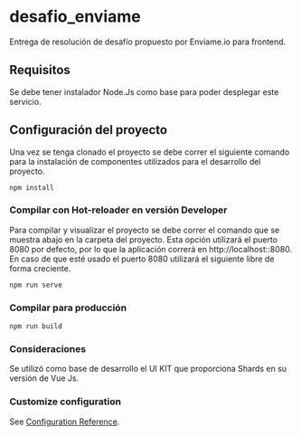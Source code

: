 # desafio_enviame
Entrega de resolución de desafío propuesto por Enviame.io para frontend.

## Requisitos
Se debe tener instalador Node.Js como base para poder desplegar este servicio.

## Configuración del proyecto
Una vez se tenga clonado el proyecto se debe correr el siguiente comando para la instalación de componentes utilizados para el desarrollo del proyecto.
```
npm install
```

### Compilar con Hot-reloader en versión Developer
Para compilar y visualizar el proyecto se debe correr el comando que se muestra abajo en la carpeta del proyecto. Esta opción utilizará el puerto 8080 por defecto, por lo que la
aplicación correrá en http://localhost::8080. En caso de que esté usado el puerto 8080 utilizará el siguiente libre de forma creciente.
```
npm run serve
```

### Compilar para producción
```
npm run build
```
### Consideraciones
Se utilizó como base de desarrollo el UI KIT que proporciona Shards en su versión de Vue Js.

### Customize configuration
See [Configuration Reference](https://cli.vuejs.org/config/).

